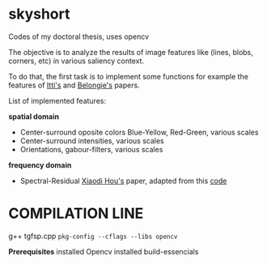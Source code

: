 # skyshort
Codes of my doctoral thesis, uses opencv

The objective is to analyze the results of image features like (lines, blobs, corners, etc) in various saliency context.

To do that, the first task is to implement some functions for example the features of [Itti's](http://ilab.usc.edu/publications/doc/Itti_etal98pami.pdf) and [Belongie's](http://www.rod.goodman.name/pdf/RG.Paper.CP66.pdf) papers.

List of implemented features:

**spatial domain**
- Center-surround oposite colors Blue-Yellow, Red-Green, various scales
- Center-surround intensities, various scales
- Orientations, gabour-filters, various scales

**frequency domain**
- Spectral-Residual [Xiaodi Hou's](http://www.klab.caltech.edu/~xhou/papers/cvpr07.pdf) paper, adapted from this [code](https://github.com/Itseez/opencv_contrib/blob/master/modules/saliency/src/staticSaliencySpectralResidual.cpp)

# COMPILATION LINE

g++ tgfsp.cpp `pkg-config --cflags --libs opencv`

**Prerequisites**
installed Opencv
installed build-essencials
